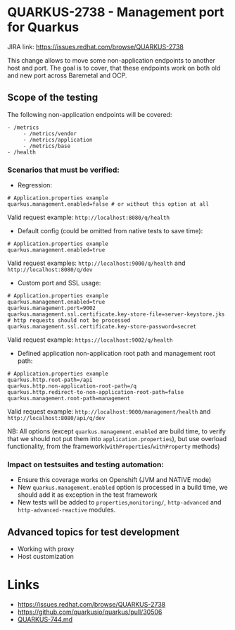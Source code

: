 # QUARKUS-2738 - Management port for Quarkus

JIRA link: https://issues.redhat.com/browse/QUARKUS-2738

This change allows to move some non-application endpoints to another host and port. The goal is to cover, that these endpoints work on both old and new port across Baremetal and OCP.

## Scope of the testing

The following non-application endpoints will be covered:

```
- /metrics
     - /metrics/vendor
     - /metrics/application
     - /metrics/base
- /health
```

### Scenarios that must be verified:


* Regression: 

```
# Application.properties example
quarkus.management.enabled=false # or without this option at all
```

Valid request example: `http://localhost:8080/q/health`

* Default config (could be omitted from native tests to save time):

```
# Application.properties example
quarkus.management.enabled=true
```
Valid request examples: `http://localhost:9000/q/health` and `http://localhost:8080/q/dev`

* Custom port and SSL usage:
```
# Application.properties example
quarkus.management.enabled=true
quarkus.management.port=9002
quarkus.management.ssl.certificate.key-store-file=server-keystore.jks # http requests should not be processed 
quarkus.management.ssl.certificate.key-store-password=secret
```

Valid request example: `https://localhost:9002/q/health`

* Defined application non-application root path and management root path:

```
# Application.properties example
quarkus.http.root-path=/api
quarkus.http.non-application-root-path=/q
quarkus.http.redirect-to-non-application-root-path=false
quarkus.management.root-path=management
```

Valid request example: `http://localhost:9000/management/health` and `http://localhost:8080/api/q/dev`

NB: All options (except `quarkus.management.enabled` are build time, to verify that we should not put them into `application.properties`), but use overload functionality, from the framework(`withProperties`/`withProperty` methods)
### Impact on testsuites and testing automation:
 - Ensure this coverage works on Openshift (JVM and NATIVE mode)
 - New `quarkus.management.enabled` option is processed in a build time, we should add it as exception in the test framework
 - New tests will be added to `properties`,`monitoring/`, `http-advanced` and `http-advanced-reactive` modules.


## Advanced topics for test development

- Working with proxy
- Host customization

# Links
- https://issues.redhat.com/browse/QUARKUS-2738
- https://github.com/quarkusio/quarkus/pull/30506
- [QUARKUS-744.md](QUARKUS-744.md)

